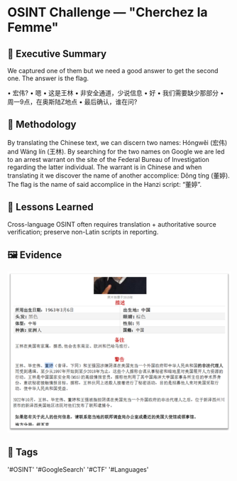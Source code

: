 # OSINT Challenge — "Cherchez la Femme"

## 🧭 Executive Summary
We captured one of them but we need a good answer to get the second one. The answer is the flag.

•	宏伟?
•	嗯
•	这是王林
•	非安全通道，少说信息
•	好
•	我们需要缺少那部分
•	周一9点，在奥斯陆Z地点
•	最后确认，谁在问?


## 🧰 Methodology
By translating the Chinese text, we can discern two names: Hóngwěi (宏伟) and Wáng lín (王林). By searching for the two names on Google we are led to an arrest warrant on the site of the Federal Bureau of Investigation regarding the latter individual. The warrant is in Chinese and when translating it we discover the name of another accomplice:  Dǒng tíng (董婷). The flag is the name of said accomplice in the Hanzi script: “董婷”. 

## 🧩 Lessons Learned
Cross-language OSINT often requires translation + authoritative source verification; preserve non-Latin scripts in reporting.

## 🖼️  Evidence
![Warrant](../../images/osint/Pitfall.png)

## 🧠 Tags
'#OSINT' '#GoogleSearch' '#CTF' '#Languages'

